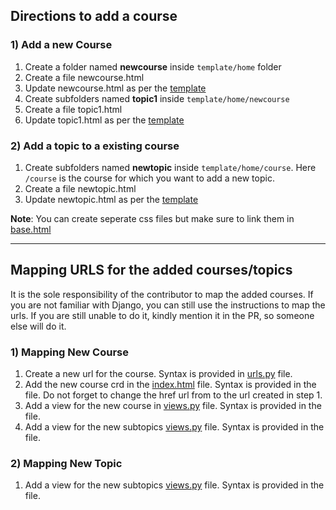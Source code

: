 ## Directions to add a course

### 1) Add a new Course

1) Create a folder named **newcourse** inside `template/home` folder
2) Create a file newcourse.html
3) Update newcourse.html as per the [template](https://github.com/arpit456jain/CodingEasy/blob/master/templates/home/SampleCourse/samplecourse.html)
4) Create subfolders named **topic1** inside `template/home/newcourse`
5) Create a file topic1.html
6) Update topic1.html as per the [template](https://github.com/arpit456jain/CodingEasy/blob/master/templates/home/SampleCourse/topic1/topic1.html)

### 2) Add a topic to a existing course

1) Create subfolders named **newtopic** inside `template/home/course`. Here `/course` is the course for which you want to add a new topic.
2) Create a file newtopic.html
3) Update newtopic.html as per the [template](https://github.com/arpit456jain/CodingEasy/blob/master/templates/home/SampleCourse/topic1/topic1.html)

**Note**: You can create seperate css files but make sure to link them in [base.html](https://github.com/arpit456jain/CodingEasy/blob/master/templates/home/base.html)

<hr>

## Mapping URLS for the added courses/topics

It is the sole responsibility of the contributor to map the added courses. If you are not familiar with Django, you can still use the instructions to map the urls. If you are still unable to do it, kindly mention it in the PR, so someone else will do it.

### 1) Mapping New Course

1) Create a new url for the course. Syntax is provided in [urls.py](https://github.com/arpit456jain/CodingEasy/blob/master/home/urls.py) file.
2) Add the new course crd in the [index.html](https://github.com/arpit456jain/CodingEasy/blob/master/templates/home/index.html) file. Syntax is provided in the file. Do not forget to change the href url from to the url created in step 1.
2) Add a view for the new course in [views.py](https://github.com/arpit456jain/CodingEasy/blob/master/home/views.py) file. Syntax is provided in the file.
3) Add a view for the new subtopics [views.py](https://github.com/arpit456jain/CodingEasy/blob/master/home/views.py) file. Syntax is provided in the file.

### 2) Mapping New Topic

1) Add a view for the new subtopics [views.py](https://github.com/arpit456jain/CodingEasy/blob/master/home/views.py) file. Syntax is provided in the file.
